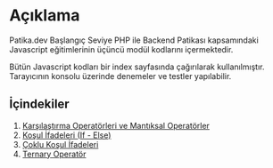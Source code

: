 # Açıklama

Patika.dev Başlangıç Seviye PHP ile Backend Patikası kapsamındaki Javascript eğitimlerinin üçüncü modül kodlarını içermektedir.

Bütün Javascript kodları bir index sayfasında çağırılarak kullanılmıştır. Tarayıcının konsolu üzerinde denemeler ve testler yapılabilir.

## İçindekiler
1. [Karşılaştırma Operatörleri ve Mantıksal Operatörler](https://github.com/ElifBahar/Patika.dev-BaslangicSeviyePHP/blob/master/JAVASCRIPT/workingWithDecisionMaking-and-Conditions/js/01-comparisonOperators-and-logicalOperators)
2. [Koşul İfadeleri (If - Else)](https://github.com/ElifBahar/Patika.dev-BaslangicSeviyePHP/blob/master/JAVASCRIPT/workingWithDecisionMaking-and-Conditions/js/02-conditionals-ifElse.js)
3. [Çoklu Koşul İfadeleri](https://github.com/ElifBahar/Patika.dev-BaslangicSeviyePHP/blob/master/JAVASCRIPT/workingWithDecisionMaking-and-Conditions/js/03-multiConditionStructure.js)
4. [Ternary Operatör](https://github.com/ElifBahar/Patika.dev-BaslangicSeviyePHP/blob/master/JAVASCRIPT/workingWithDecisionMaking-and-Conditions/js/04-ternaryOperator.js)

